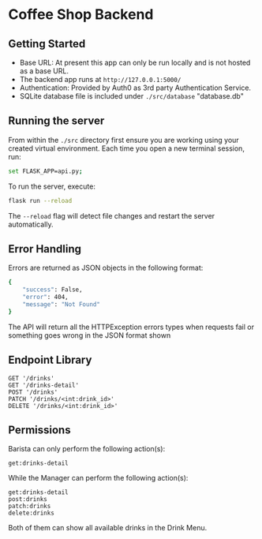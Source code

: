 # Coffee Shop Backend

## Getting Started

- Base URL: At present this app can only be run locally and is not hosted as a base URL. 
- The backend app runs at `http://127.0.0.1:5000/`
- Authentication: Provided by Auth0 as 3rd party Authentication Service.
- SQLite database file is included under `./src/database` "database.db"


## Running the server

From within the `./src` directory first ensure you are working using your created virtual environment.
Each time you open a new terminal session, run:
```bash
set FLASK_APP=api.py;
```

To run the server, execute:
```bash
flask run --reload
```

The `--reload` flag will detect file changes and restart the server automatically.


## Error Handling

Errors are returned as JSON objects in the following format:
```bash
{
    "success": False,
    "error": 404,
    "message": "Not Found"
}
```
The API will return all the HTTPException errors types when requests fail or something goes wrong in the JSON format shown


## Endpoint Library

```
GET '/drinks'
GET '/drinks-detail'
POST '/drinks'
PATCH '/drinks/<int:drink_id>'
DELETE '/drinks/<int:drink_id>'
```


## Permissions

Barista can only perform the following action(s):
```
get:drinks-detail
```

While the Manager can perform the following action(s):
```
get:drinks-detail
post:drinks
patch:drinks
delete:drinks
```

Both of them can show all available drinks in the Drink Menu.
